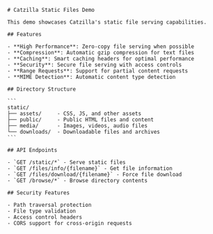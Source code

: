 
    # Catzilla Static Files Demo

    This demo showcases Catzilla's static file serving capabilities.

    ## Features

    - **High Performance**: Zero-copy file serving when possible
    - **Compression**: Automatic gzip compression for text files
    - **Caching**: Smart caching headers for optimal performance
    - **Security**: Secure file serving with access controls
    - **Range Requests**: Support for partial content requests
    - **MIME Detection**: Automatic content type detection

    ## Directory Structure

    ```
    static/
    ├── assets/     - CSS, JS, and other assets
    ├── public/     - Public HTML files and content
    ├── media/      - Images, videos, audio files
    └── downloads/  - Downloadable files and archives
    ```

    ## API Endpoints

    - `GET /static/*` - Serve static files
    - `GET /files/info/{filename}` - Get file information
    - `GET /files/download/{filename}` - Force file download
    - `GET /browse/*` - Browse directory contents

    ## Security Features

    - Path traversal protection
    - File type validation
    - Access control headers
    - CORS support for cross-origin requests
